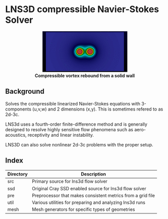 # LNS3D compressible Navier-Stokes Solver

<p align=center>
<img src=https://github.com/sscollis/lns3d/blob/master/docs/vortex-quarter.gif>
<br><b>Compressible vortex rebound from a solid wall</b></p>

## Background

Solves the compressible linearized Navier-Stokes equations with 3-components (u,v,w)
and 2 dimensions (x,y).  This is sometimes refered to as 2d-3c.

LNS3d uses a fourth-order finite-difference method and is generally designed 
to resolve highly sensitive flow phenomena such as aero-acoustics, receptivity
and linear instability.

LNS3D can also solve nonlinear 2d-3c problems with the proper setup.

## Index

Directory  |  Description
-----------|-----------------------------------------------------------
src        |  Primary source for lns3d flow solver
ssd        |  Original Cray SSD enabled source for lns3d flow solver
pre        |  Preprocessor that makes consistent metrics from a grid file
util       |  Various utilities for preparing and analyzing lns3d runs
mesh       |  Mesh generators for specific types of geometries
